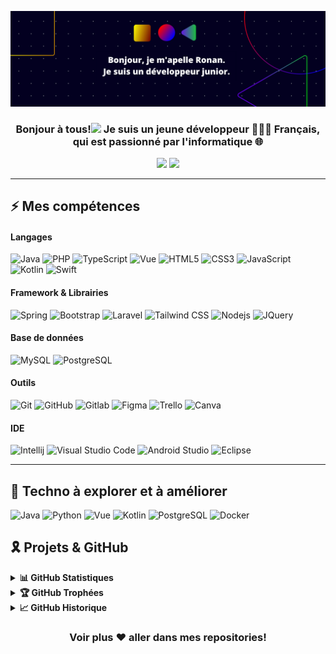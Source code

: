 ![Banner Image](https://github.com/ronanhenry-web/ronanhenry-web/blob/main/banner.png)
<h3 align="center">Bonjour à tous!<img src="https://media.giphy.com/media/hvRJCLFzcasrR4ia7z/giphy.gif" width="25"> Je suis un jeune développeur 👨🏻‍💻 Français, qui est passionné par l'informatique 🌐</h3>

<p align="center">
  <a href="https://linkedin.com/in/ronan-henry" target="_blank"><img height="25" src = "https://img.shields.io/badge/-LinkedIn-0e76a8?style=for-the-badge&logo=Linkedin&logoColor=white"></a>
  <a href="https://ronanhenry2.wixsite.com/portfolio" target="_blank"><img height="25" src = "https://img.shields.io/badge/Portfolio-3b5998?style=for-the-badge&logo=google-chrome&logoColor=white"></a>

----

## ⚡ Mes compétences

#### Langages
![Java](https://img.shields.io/badge/Java-ED8B00?style=flat-square&logo=openjdk&logoColor=white)
![PHP](https://img.shields.io/badge/PHP-777BB4?style=flat-square&logo=php&logoColor=white)
![TypeScript](https://img.shields.io/badge/-TypeScript-007ACC?style=flat-square&logo=typescript&logoColor=white)
![Vue](https://img.shields.io/badge/Vue.js-35495E?style=flat-square&logo=vue.js&logoColor=white)
![HTML5](https://img.shields.io/badge/-HTML5-E34F26?style=flat-square&logo=html5&logoColor=white)
![CSS3](https://img.shields.io/badge/-CSS3-1572B6?style=flat-square&logo=css3)
![JavaScript](https://img.shields.io/badge/-JavaScript-F7DF1E?style=flat-square&logo=javascript&logoColor=black)
![Kotlin](https://img.shields.io/badge/Kotlin-0095D5?style=flat-square&logo=kotlin&logoColor=white)
![Swift](https://img.shields.io/badge/Swift-FA7343?style=flat-square&logo=swift&logoColor=white)


#### Framework & Librairies
![Spring](https://img.shields.io/badge/Spring-6DB33F?style=flat-square&logo=spring&logoColor=white)
![Bootstrap](https://img.shields.io/badge/-Bootstrap-7952B3?style=flat-square&logo=bootstrap&logoColor=white)
![Laravel](https://img.shields.io/badge/Laravel-FF2D20?style=flat-square&logo=laravel&logoColor=white)
![Tailwind CSS](https://img.shields.io/badge/-TailwindCSS-38B2AC?style=flat-square&logo=tailwind-css&logoColor=white)
![Nodejs](https://img.shields.io/badge/-Nodejs-339933?style=flat-square&logo=Node.js&logoColor=white)
![JQuery](https://img.shields.io/badge/jQuery-0769AD?style=flat-square&logo=jquery&logoColor=white)


#### Base de données
![MySQL](https://img.shields.io/badge/MySQL-00000F?style=flat-square&logo=mysql&logoColor=white)
![PostgreSQL](https://img.shields.io/badge/-PostgreSQL-336791?style=flat-square&logo=postgresql&logoColor=white)

  
#### Outils
![Git](https://img.shields.io/badge/-Git-black?style=flat-square&logo=git)
![GitHub](https://img.shields.io/badge/-GitHub-181717?style=flat-square&logo=github)
![Gitlab](https://img.shields.io/badge/GitLab-330F63?style=flat-square&logo=gitlab&logoColor=white)
![Figma](https://img.shields.io/badge/-Figma-F24E1E?style=flat-square&logo=figma&logoColor=white)
![Trello](https://img.shields.io/badge/Trello-0052CC?style=flat-square&logo=trello&logoColor=white)
![Canva](https://img.shields.io/badge/Canva-%2300C4CC.svg?&style=flat-square&logo=Canva&logoColor=white)


#### IDE
![Intellij](https://img.shields.io/badge/IntelliJ_IDEA-000000.svg?style=flat-square&logo=intellij-idea&logoColor=white)
![Visual Studio Code](https://img.shields.io/badge/-VSCode-007ACC?style=flat-square&logo=visual-studio-code&logoColor=white)
![Android Studio](https://img.shields.io/badge/Android_Studio-3DDC84?style=flat-square&logo=android-studio&logoColor=white)
![Eclipse](https://img.shields.io/badge/Eclipse-2C2255?style=flat-square&logo=eclipse&logoColor=white)

----
  
## 🔮 Techno à explorer et à améliorer

![Java](https://img.shields.io/badge/Java-ED8B00?style=flat-square&logo=openjdk&logoColor=white)
![Python](https://img.shields.io/badge/Python-14354C?style=flat-square&logo=python&logoColor=white)
![Vue](https://img.shields.io/badge/Vue.js-35495E?style=flat-square&logo=vue.js&logoColor=white)
![Kotlin](https://img.shields.io/badge/Kotlin-0095D5?style=flat-square&logo=kotlin&logoColor=white)
![PostgreSQL](https://img.shields.io/badge/-PostgreSQL-336791?style=flat-square&logo=postgresql&logoColor=white)
![Docker](https://img.shields.io/badge/-Docker-2496ED?style=flat-square&logo=docker&logoColor=white)
  
## 🎗️ Projets & GitHub

<details>
  <summary><b>📊 GitHub Statistiques</b></summary>
  <br />
  <img height="180em" src="https://github-readme-stats.vercel.app/api?username=ronanhenry-web&bg_color=0D1117&title_color=f9826c&text_color=fdfdfd&icon_color=f9826c&show_icons=true&hide_border=true&&count_private=true&include_all_commits=true" />
  &nbsp;&nbsp;&nbsp;
  <img height="180em" src="https://github-readme-stats.vercel.app/api/top-langs/?username=ronanhenry-web&bg_color=0D1117&title_color=f9826c&text_color=fdfdfd&show_icons=true&hide_border=true&layout=compact" />
</details>

<details>
  <summary><b>🏆 GitHub Trophées</b></summary>
  <br />
  <p align="center">
    <img src="https://github-profile-trophy.vercel.app/?username=ronanhenry-web&row=1&column=6&margin-h=8&theme=darkhub&count_private=true&margin-w=15&no-frame=true" />
  </p>
</details>

<details>
  <summary><b>📈 GitHub Historique</b></summary>
  <br />
  <p align="center">
    <img height="180em" src="https://github-readme-streak-stats.herokuapp.com/?user=ronanhenry-web&theme=dark&hide_border=true&background=0D1117&stroke=0000&count_private=true&include_all_commits=true" />
  </p>
</details>

<div align="center">
  
### Voir plus ❤️ aller dans mes repositories!

</div>
